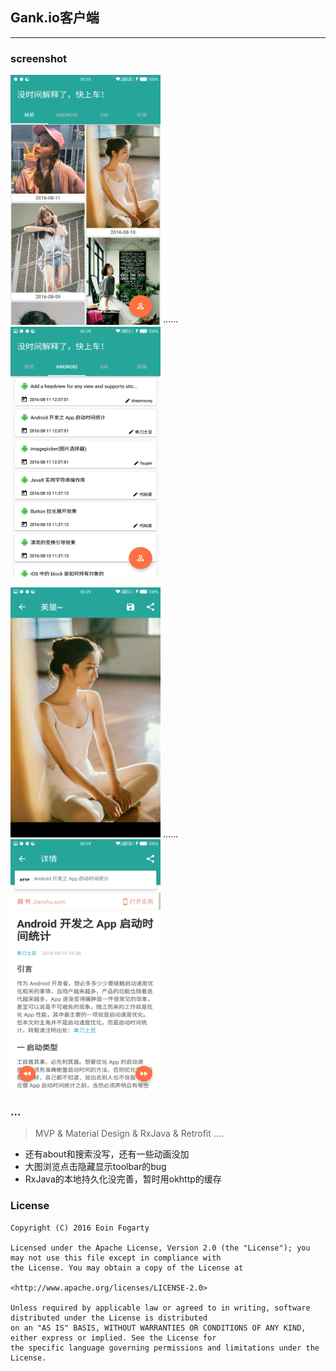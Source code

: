 ## Gank.io客户端
- ---------------------------------------
### screenshot

<img src="/screenshot/pubu.png" width="240" height="400" /> ······ <img src="/screenshot/android.png" width="240" height="400" />

<img src="/screenshot/meizhi.png" width="240" height="400" /> ...... <img src="/screenshot/web.png" width="240" height="400" />



### ...

> MVP & Material Design & RxJava & Retrofit ....


- 还有about和搜索没写，还有一些动画没加
- 大图浏览点击隐藏显示toolbar的bug
- RxJava的本地持久化没完善，暂时用okhttp的缓存




### License

    Copyright (C) 2016 Eoin Fogarty

    Licensed under the Apache License, Version 2.0 (the "License"); you may not use this file except in compliance with 
    the License. You may obtain a copy of the License at

    <http://www.apache.org/licenses/LICENSE-2.0>

    Unless required by applicable law or agreed to in writing, software distributed under the License is distributed 
    on an "AS IS" BASIS, WITHOUT WARRANTIES OR CONDITIONS OF ANY KIND, either express or implied. See the License for 
    the specific language governing permissions and limitations under the License.
